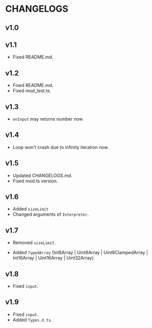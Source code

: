 # CHANGELOGS

## v1.0

## v1.1
+ Fixed README.md.

## v1.2
+ Fixed README.md.
+ Fixed mod_test.ts.

## v1.3
+ `onInput` may returns number now.

## v1.4
+ Loop won't crash due to infinity iteration now.

## v1.5
+ Updated CHANGELOGS.md.
+ Fixed mod.ts version.

## v1.6
+ Added `sizeLimit`
+ Changed arguments of `Interpreter`.

## v1.7
- Removed `sizeLimit`.
+ Added `TypedArray` (Int8Array | Uint8Array | Uint8ClampedArray | Int16Array | Uint16Array | Uint32Array).

## v1.8
+ Fixed `input`.

## v1.9
+ Fixed `input`.
+ Added `Types.d.ts`.
